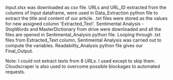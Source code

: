 
Input.xlsx was downloaded as csv file.
URLs and URL_ID extracted from the columns of Input dataframe, were used in Data_Extraction python file to extract the title and content of our article.
.txt files were stored as the values for new assigned column 'Extracted_Text'.
Sentimental Analysis - StopWords and MasterDictionary from drive were downloaded and all the files are opened in Sentimental_Analysis python file.
Looping through .txt files from Extracted_Text column, Sentimental Analysis was carried out to compute the variables.
Readability_Analysis python file gives our Final_Output. 


Note:
I could not extract texts from 8 URLs. I used except to skip them.
Cloudscraper is also used to overcome possible blockages to automated requests.
